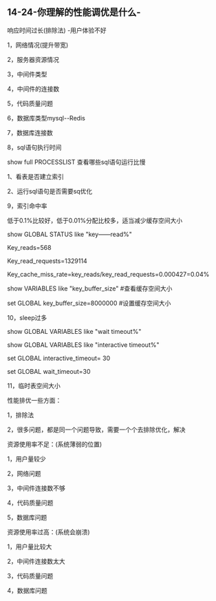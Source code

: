 ## 14-24-你理解的性能调优是什么-

响应时间过长(排除法) -用户体验不好

1，网络情况(提升带宽)

2，服务器资源情况

3，中间件类型

4，中间件的连接数

5，代码质量问题

6，数据库类型mysql--Redis

7，数据库连接数

8，sql语句执行时间

show full PROCESSLIST  查看哪些sql语句运行比慢

1、看表是否建立索引

2、运行sql语句是否需要sq优化

9，索引命中率

低于0.1%比较好，低于0.01%分配比校多，适当减少缓存空间大小

show GLOBAL STATUS like "key——read%"

Key_reads=568

Key_read_requests=1329114

Key_cache_miss_rate=key_reads/key_read_requests=0.000427=0.04%

show VARIABLES like "key_buffer_size"  #查看缓存空间大小

set GLOBAL key_buffer_size=8000000   #设置缓存空间大小

10，sleep过多

show GLOBAL VARIABLES like "wait timeout%"

show GLOBAL VARIABLES like "interactive timeout%"

set GLOBAL interactive_timeout= 30

set GLOBAL wait_timeout=30

11，临时表空间大小

性能排优一些方面：

1，排除法

2，很多问题，都是同一个问题导致，需要一个个去排除优化，解决

资源使用率不足：(系统薄弱的位置)

1，用户量较少

2，网络问题

3，中间件连接数不够

4，代码质量问题

5，数据库问题

资源使用率过高：(系统会崩溃)

1，用户量比较大

2，中间件连接数太大

3，代码质量问题

4，数据库问题
